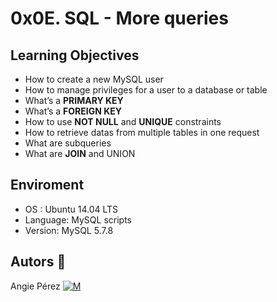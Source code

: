 # 0x0E. SQL - More queries
## Learning Objectives
* How to create a new MySQL user
* How to manage privileges for a user to a database or table
* What’s a **PRIMARY KEY**
* What’s a **FOREIGN KEY**
* How to use **NOT NULL** and **UNIQUE** constraints
* How to retrieve datas from multiple tables in one request
* What are subqueries
* What are **JOIN** and UNION
## Enviroment
* OS : Ubuntu 14.04 LTS
* Language: MySQL scripts
* Version: MySQL 5.7.8
## Autors :ribbon: ##
 Angie Pérez [![M](https://upload.wikimedia.org/wikipedia/fr/thumb/c/c8/Twitter_Bird.svg/30px-Twitter_Bird.svg.png)](https://twitter.com/xiommyperez)